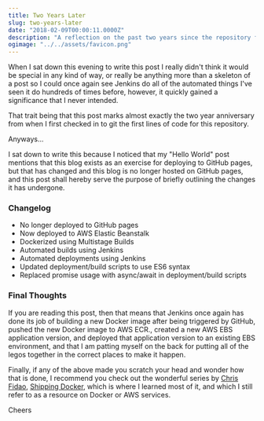 ```yaml
---
title: Two Years Later
slug: two-years-later
date: "2018-02-09T00:00:11.0000Z"
description: "A reflection on the past two years since the repository for this blog was created."
ogimage: "../../assets/favicon.png"
---
```


When I sat down this evening to write this post I really didn't think it would be special in any kind of way, or really be anything more than a skeleton of a post so I could once again see Jenkins do all of the automated things I've seen it do hundreds of times before, however, it quickly gained a significance that I never intended.

That trait being that this post marks almost exactly the two year anniversary from when I first checked in to git the first lines of code for this repository.

Anyways...

I sat down to write this because I noticed that my "Hello World" post mentions that this blog exists as an exercise for deploying to GitHub pages, but that has changed and this blog is no longer hosted on GitHub pages, and this post shall hereby serve the purpose of briefly outlining the changes it has undergone.

### Changelog

* No longer deployed to GitHub pages
* Now deployed to AWS Elastic Beanstalk
* Dockerized using Multistage Builds
* Automated builds using Jenkins
* Automated deployments using Jenkins
* Updated deployment/build scripts to use ES6 syntax
* Replaced promise usage with async/await in deployment/build scripts

### Final Thoughts

If you are reading this post, then that means that Jenkins once again has done its job of building a new Docker image after being triggered by GitHub, pushed the new Docker image to AWS ECR., created a new AWS EBS application version, and deployed that application version to an existing EBS environment, and that I am patting myself on the back for putting all of the legos together in the correct places to make it happen.

Finally, if any of the above made you scratch your head and wonder how that is done, I recommend you check out the wonderful series by [Chris Fidao](https://twitter.com/fideloper), [Shipping Docker](https://shippingdocker.com), which is where I learned most of it, and which I still refer to as a resource on Docker or AWS services.

Cheers
